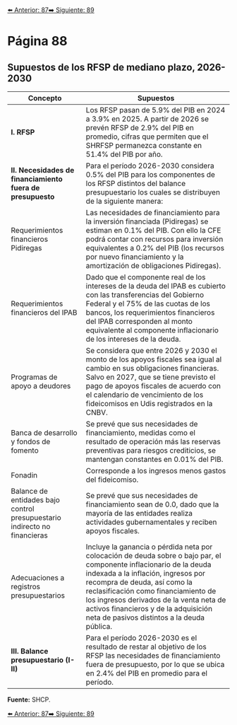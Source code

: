 [⬅️ Anterior: 87](./87.md)[➡️ Siguiente: 89](./89.md)

# Página 88

## Supuestos de los RFSP de mediano plazo, 2026-2030

| **Concepto**                                           | **Supuestos**                                                                                                                                                                                                                                                                                                                                                                                                   |
|--------------------------------------------------------|-------------------------------------------------------------------------------------------------------------------------------------------------------------------------------------------------------------------------------------------------------------------------------------------------------------------------------------------------------------------------------------------------------------------|
| **I. RFSP**                                            | Los RFSP pasan de 5.9% del PIB en 2024 a 3.9% en 2025. A partir de 2026 se prevén RFSP de 2.9% del PIB en promedio, cifras que permiten que el SHRFSP permanezca constante en 51.4% del PIB por año.                                                                                                                                                                                                               |
| **II. Necesidades de financiamiento fuera de presupuesto** | Para el período 2026-2030 considera 0.5% del PIB para los componentes de los RFSP distintos del balance presupuestario los cuales se distribuyen de la siguiente manera:                                                                                                                                                                                                                                          |
| Requerimientos financieros Pidiregas                  | Las necesidades de financiamiento para la inversión financiada (Pidiregas) se estiman en 0.1% del PIB. Con ello la CFE podrá contar con recursos para inversión equivalentes a 0.2% del PIB (los recursos por nuevo financiamiento y la amortización de obligaciones Pidiregas).                                                                                                                                 |
| Requerimientos financieros del IPAB                   | Dado que el componente real de los intereses de la deuda del IPAB es cubierto con las transferencias del Gobierno Federal y el 75% de las cuotas de los bancos, los requerimientos financieros del IPAB corresponden al monto equivalente al componente inflacionario de los intereses de la deuda.                                                                                                           |
| Programas de apoyo a deudores                          | Se considera que entre 2026 y 2030 el monto de los apoyos fiscales sea igual al cambio en sus obligaciones financieras. Salvo en 2027, que se tiene previsto el pago de apoyos fiscales de acuerdo con el calendario de vencimiento de los fideicomisos en Udis registrados en la CNBV.                                                                                                                           |
| Banca de desarrollo y fondos de fomento               | Se prevé que sus necesidades de financiamiento, medidas como el resultado de operación más las reservas preventivas para riesgos crediticios, se mantengan constantes en 0.01% del PIB.                                                                                                                                                                                                                         |
| Fonadin                                                | Corresponde a los ingresos menos gastos del fideicomiso.                                                                                                                                                                                                                                                                                                                                                        |
| Balance de entidades bajo control presupuestario indirecto no financieras | Se prevé que sus necesidades de financiamiento sean de 0.0, dado que la mayoría de las entidades realiza actividades gubernamentales y reciben apoyos fiscales.                                                                                                                                                                                                             |
| Adecuaciones a registros presupuestarios              | Incluye la ganancia o pérdida neta por colocación de deuda sobre o bajo par, el componente inflacionario de la deuda indexada a la inflación, ingresos por recompra de deuda, así como la reclasificación como financiamiento de los ingresos derivados de la venta neta de activos financieros y de la adquisición neta de pasivos distintos a la deuda pública.                                              |
| **III. Balance presupuestario (I-II)**                | Para el período 2026-2030 es el resultado de restar al objetivo de los RFSP las necesidades de financiamiento fuera de presupuesto, por lo que se ubica en 2.4% del PIB en promedio para el período.                                                                                                                                                                                                               |

**Fuente:** SHCP.

[⬅️ Anterior: 87](./87.md)[➡️ Siguiente: 89](./89.md)